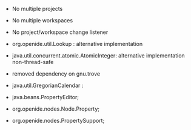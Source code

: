 * No multiple projects
* No multiple workspaces
* No project/workspace change listener
* org.openide.util.Lookup : alternative implementation

* java.util.concurrent.atomic.AtomicInteger: alternative implementation non-thread-safe
* removed dependency on gnu.trove

* java.util.GregorianCalendar : 

* java.beans.PropertyEditor;
* org.openide.nodes.Node.Property;
* org.openide.nodes.PropertySupport;
